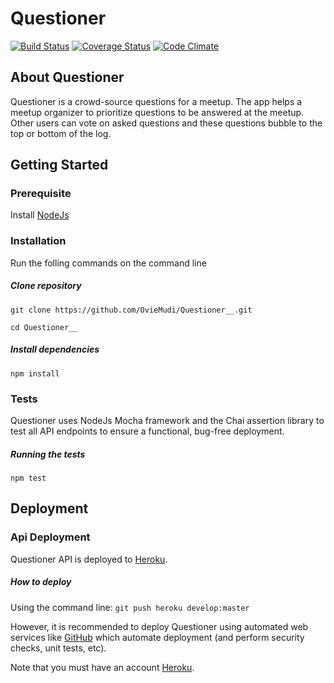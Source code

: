 # Questioner

[![Build Status](https://travis-ci.com/OvieMudi/Questioner__.svg?branch=develop)](https://travis-ci.com/OvieMudi/Questioner__?branch=develop) [![Coverage Status](https://coveralls.io/repos/github/OvieMudi/Questioner__/badge.svg?branch=develop)](https://coveralls.io/github/OvieMudi/Questioner__?branch=develop) [![Code Climate](https://codeclimate.com/github/OvieMudi/Questioner__/badges/gpa.svg)](https://codeclimate.com/github/OvieMudi/Questioner__)

## About Questioner

Questioner is a crowd-source questions for a meetup. The app helps a meetup organizer to prioritize questions to be answered at the meetup. Other users can vote on asked questions and these questions bubble to the top or bottom of the log.

## Getting Started
### Prerequisite
Install [NodeJs](https://nodejs.org/en/download/)

### Installation
Run the folling commands on the command line

##### Clone repository

```git clone https://github.com/OvieMudi/Questioner__.git```

```cd Questioner__```

##### Install dependencies
```npm install```

### Tests
Questioner uses NodeJs Mocha framework and the Chai assertion library to test all API endpoints to ensure a functional, bug-free deployment.

##### Running the tests
```npm test```

## Deployment
### Api Deployment
Questioner API is deployed to [Heroku](https://calm-hamlet-71164.herokuapp.com/).

##### How to deploy
Using the command line:
```git push heroku develop:master```

However, it is recommended to deploy Questioner using automated web services like [GitHub](https://github.com) which automate deployment (and perform security checks, unit tests, etc).

Note that you must have an account [Heroku](https://heroku.com).



